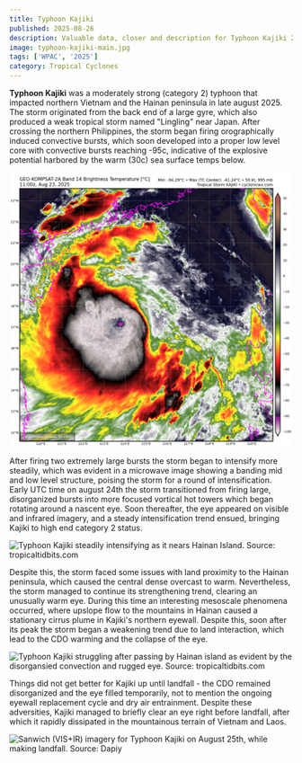 ```yaml
---
title: Typhoon Kajiki
published: 2025-08-26
description: Valuable data, closer and description for Typhoon Kajiki 2025
image: typhoon-kajiki-main.jpg
tags: ['WPAC', '2025']
category: Tropical Cyclones
---
```

**Typhoon Kajiki** was a moderately strong (category 2) typhoon that impacted northern Vietnam and the Hainan peninsula in late august 2025. The storm originated from the back end of a large gyre, which also produced a weak tropical storm named "Lingling" near Japan. After crossing the northern Philippines, the storm began firing orographically induced convective bursts, which soon developed into a proper low level core with convective bursts reaching -95c, indicative of the explosive potential harbored by the warm (30c) sea surface temps below.

![Infrared imagery of Typhoon Kajiki undergoing a convective burst, which topped out at -94.29C. Source: cyclonicwx.com](burst.png)

After firing two extremely large bursts the storm began to intensify more steadily, which was evident in a microwave image showing a banding mid and low level structure, poising the storm for a round of intensification. Early UTC time on august 24th the storm transitioned from firing large, disorganized bursts into more focused vortical hot towers which began rotating around a nascent eye. Soon thereafter, the eye appeared on visible and infrared imagery, and a steady intensification trend ensued, bringing Kajiki to high end category 2 status.

![Typhoon Kajiki steadily intensifying as it nears Hainan Island. Source: tropicaltidbits.com](eye.gif)

Despite this, the storm faced some issues with land proximity to the Hainan peninsula, which caused the central dense overcast to warm. Nevertheless, the storm managed to continue its strengthening trend, clearing an unusually warm eye. During this time an interesting mesoscale phenomena occurred, where upslope flow to the mountains in Hainan caused a stationary cirrus plume in Kajiki's northern eyewall. Despite this, soon after its peak the storm began a weakening trend due to land interaction, which lead to the CDO warming and the collapse of the eye.

![Typhoon Kajiki struggling after passing by Hainan island as evident by the disorgansied convection and rugged eye. Source: tropicaltidbits.com](weakening.gif)

Things did not get better for Kajiki up until landfall - the CDO remained disorganized and the eye filled temporarily, not to mention the ongoing eyewall replacement cycle and dry air entrainment. Despite these adversities, Kajiki managed to briefly clear an eye right before landfall, after which it rapidly dissipated in the mountainous terrain of Vietnam and Laos.

![Sanwich (VIS+IR) imagery for Typhoon Kajiki on August 25th, while making landfall. Source: Dapiy](app://d1a9a4e3539173dc8d494fe393bc694a5359/E:/EyewallWX/2025/08/26/sandwich-dapiya.png?1756295210987)


